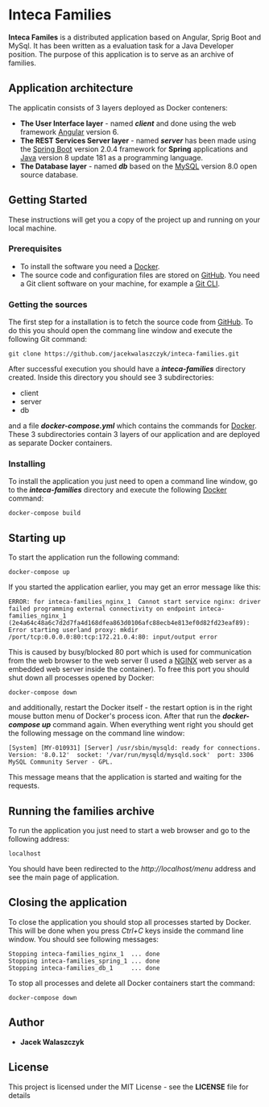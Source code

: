 # Inteca Families

**Inteca Familes** is a distributed application based on Angular, Sprig Boot and MySql.
It has been written as a evaluation task for a Java Developer position.
The purpose of this application is to serve as an archive of families.

## Application architecture

The applicatin consists of 3 layers deployed as Docker conteners:
* **The User Interface layer** - named **_client_** and done using the web framework [Angular](https://angular.io/guide/quickstart) version 6.
* **The REST Services Server layer** - named **_server_** has been made using the [Spring Boot](http://spring.io/projects/spring-boot) version 2.0.4 framework for **Spring** applications and [Java](https://www.java.com) version 8 update 181 as a programming language.
* **The Database layer** - named **_db_** based on the [MySQL](https://www.mysql.com/) version 8.0 open source database.

## Getting Started

These instructions will get you a copy of the project up and running on your local machine.

### Prerequisites

* To install the software you need a [Docker](https://github.com/docker/docker-ce/releases/tag/v18.06.0-ce).
* The source code and configuration files are stored on [GitHub](https://github.com/jacekwalaszczyk/inteca-families). You need a Git client software on your machine, for example a [Git CLI](https://git-scm.com/book/en/v2/Getting-Started-The-Command-Line).

### Getting the sources

The first step for a installation is to fetch the source code from [GitHub](https://github.com).
To do this you should open the commang line window and execute the following Git command:

```
git clone https://github.com/jacekwalaszczyk/inteca-families.git
```
After successful execution you should have a **_inteca-families_** directory created. Inside this directory you should see 3 subdirectories:
* client
* server
* db

and a file **_docker-compose.yml_** which contains the commands for [Docker](https://github.com/docker/docker-ce/releases/tag/v18.06.0-ce). These 3 subdirectories contain 3 layers of our application and are deployed as separate Docker containers.

### Installing

To install the application you just need to open a command line window, go to the **_inteca-families_** directory and execute the following [Docker](https://github.com/docker/docker-ce/releases/tag/v18.06.0-ce) command:

```
docker-compose build
```

## Starting up

To start the application run the following command:

```
docker-compose up
```

If you started the application earlier, you may get an error message like this:

```
ERROR: for inteca-families_nginx_1  Cannot start service nginx: driver failed programming external connectivity on endpoint inteca-families_nginx_1 (2e4a64c48a6c7d2d7fa4d168dfea863d0106afc88ecb4e813ef0d82fd23eaf89): Error starting userland proxy: mkdir /port/tcp:0.0.0.0:80:tcp:172.21.0.4:80: input/output error
```

This is caused by busy/blocked 80 port which is used for communication from the web browser to the web server (I used a [NGINX](https://nginx.org/en/download.html) web server as a embedded web server inside the container). To free this port you should shut down all processes opened by Docker:

```
docker-compose down
```
and additionally, restart the Docker itself - the restart option is in the right mouse button menu of Docker's process icon. After that run the **_docker-compose up_** command again.
When everything went right you should get the following message on the command line window:

```
[System] [MY-010931] [Server] /usr/sbin/mysqld: ready for connections. Version: '8.0.12'  socket: '/var/run/mysqld/mysqld.sock'  port: 3306  MySQL Community Server - GPL.
```
This message means that the application is started and waiting for the requests.

## Running the families archive

To run the application you just need to start a web browser and go to the following address:

```
localhost
```

You should have been redirected to the _http://localhost/menu_ address and see the main page of application.

## Closing the application

To close the application you should stop all processes started by Docker. This will be done when you press _Ctrl+C_ keys inside the command line window. You should see following messages:

```
Stopping inteca-families_nginx_1  ... done
Stopping inteca-families_spring_1 ... done
Stopping inteca-families_db_1     ... done
```
To stop all processes and delete all Docker containers start the command:

```
docker-compose down
```


## Author

* **Jacek Walaszczyk**


## License

This project is licensed under the MIT License - see the **LICENSE** file for details
